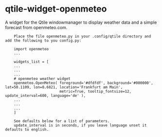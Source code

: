 # qtile-widget-openmeteo
A widget for the Qtile windowmanager to display weather data and a simple forecast from openmeteo.com.
    
        Place the file openmeteo.py in your .config/qtile directory and add the following to you config.py:
        
        import openmeteo
        ...
        
        widgets_list = [
        ...
        ...
        ...
        # openmeteo weather widget
        openmeteo.OpenMeteo( foreground='#dfdfdf', background='#000000', lat=50.1109, lon=8.6821, location='Frankfurt am Main', 
                             metric=True, tooltip_fontsize=12, update_interval=600, language='de' ),
        ...
        ...
        ...
        ]
        
        See defaults below for a list of parameters.
        update_interval is in seconds, if you leave language unset it defaults to english.
